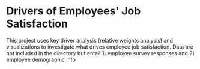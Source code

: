# Drivers of Employees' Job Satisfaction
This project uses key driver analysis (relative weights analysis) and visualizations to investigate what drives employee job satisfaction. Data are not included in the directory but entail 1) employee survey responses  and 2) employee demographic info
